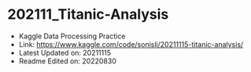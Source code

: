 # 202111_Titanic-Analysis
- Kaggle Data Processing Practice
- Link: https://www.kaggle.com/code/sonisli/20211115-titanic-analysis/
- Latest Updated on: 20211115
- Readme Edited on: 20220830
